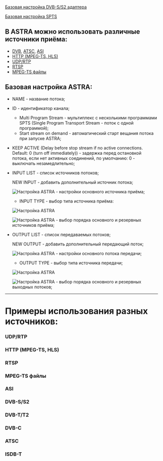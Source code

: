 [Базовая настройка DVB-S/S2 адаптера][1]

[Базовая настройка SPTS][2]

## В ASTRA можно использовать различные источники приёма:

- [DVB](https://github.com/cesbo/astra-help/blob/master/ru/stream/spts/general.md#dvb), [ATSC](https://github.com/cesbo/astra-help/blob/master/ru/stream/spts/general.md#atsc), [ASI](https://github.com/cesbo/astra-help/blob/master/ru/stream/spts/general.md#asi)
- [HTTP (MPEG-TS, HLS)](https://github.com/cesbo/astra-help/blob/master/ru/stream/spts/general.md#http-mpeg-ts-hls)
- [UDP/RTP](https://github.com/cesbo/astra-help/blob/master/ru/stream/spts/general.md#udprtp)
- [RTSP](https://github.com/cesbo/astra-help/blob/master/ru/stream/spts/general.md#rtsp)
- [MPEG-TS файлы](https://github.com/cesbo/astra-help/blob/master/ru/stream/spts/general.md#mpeg-ts-файлы)

## Базовая настройка ASTRA:

- NAME - название потока;
- ID - идентификатор канала;
	- Multi Program Stream - мультиплекс с несколькими программами SPTS (Single Program Transport Stream - поток с одной программой);
	- Start stream on demand - автоматический старт вещания потока при запуске ASTRA;
- KEEP ACTIVE (Delay before stop stream if no active connections. Default: 0 (turn off immediately)) - задержка перед остановкой потока, если нет активных соединений, по умолчанию: 0 - выключать незамедлительно;
- INPUT LIST - список источников потоков;

	NEW INPUT - добавить дополнительный источник потока;
	 
	![Настройка ASTRA](http://b4.icdn.ru/s/slavabogu/5/56430645JuZ.jpg "Настройка ASTRA") - настройки основного источника приёма;
	
	- INPUT TYPE - выбор типа источника приёма:
	
	![Настройка ASTRA](http://b4.icdn.ru/s/slavabogu/3/56431053iTx.jpg "Настройка ASTRA")

	![Настройка ASTRA](http://b4.icdn.ru/s/slavabogu/6/56430646fUp.jpg "Настройка ASTRA") - выбор порядка основного и резервных источников приёма;
	 
- OUTPUT LIST - список передаваемых потоков;

	NEW OUTPUT - добавить дополнительный передающий поток;
	
	![Настройка ASTRA](http://b4.icdn.ru/s/slavabogu/5/56430645JuZ.jpg "Настройка ASTRA") - настройки основного потока передачи;

	- OUTPUT TYPE - выбор типа источника передачи;
	
	![Настройка ASTRA](http://b4.icdn.ru/s/slavabogu/0/56431440GrC.jpg "Настройка ASTRA")
	
	![Настройка ASTRA](http://b4.icdn.ru/s/slavabogu/6/56430646fUp.jpg "Настройка ASTRA") - выбор порядка основного и резервных выходных потоков;
______________________________________________________________________________________________________________________________________

# Примеры использования разных источников:

### UDP/RTP

### HTTP (MPEG-TS, HLS)

### RTSP

### MPEG-TS файлы

### ASI

### DVB-S/S2

### DVB-T/T2

### DVB-C

### ATSC

### ISDB-T

   
        
        
        

[1]: https://github.com/cesbo/astra-help/blob/master/ru/adapter/dvb-s/general.md "Базовая настройка DVB-S/S2 адаптера"
[2]: https://github.com/cesbo/astra-help/blob/master/ru/stream/spts/general.md#%D0%91%D0%B0%D0%B7%D0%BE%D0%B2%D0%B0%D1%8F-%D0%BD%D0%B0%D1%81%D1%82%D1%80%D0%BE%D0%B9%D0%BA%D0%B0-spts-%D0%BF%D0%BE%D1%82%D0%BE%D0%BA%D0%B0-%D0%B8%D1%81%D1%82%D0%BE%D1%87%D0%BD%D0%B8%D0%BA-dvb-ss2-%D0%B0%D0%B4%D0%B0%D0%BF%D1%82%D0%B5%D1%80
